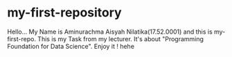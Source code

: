 # my-first-repository
Hello... My Name is Aminurachma Aisyah Nilatika(17.52.0001) and this is my-first-repo. 
This is my Task from my lecturer. It's about "Programming Foundation for Data Science".
Enjoy it ! hehe
